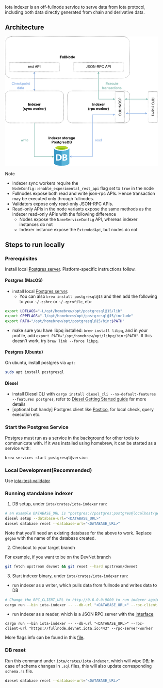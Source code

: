Iota indexer is an off-fullnode service to serve data from Iota protocol, including both data directly generated from chain and derivative data.

## Architecture

![enhanced_FN](../../docs/content/operator/images/indexer-arch.png)

> [!NOTE]
> * Indexer sync workers require the `NodeConfig::enable_experimental_rest_api` flag set to `true` in the node
> * Fullnodes expose both read and write json-rpc APIs. Hence transaction may be executed only through fullnodes.
> * Validators expose only read-only JSON-RPC APIs.
> * Read-only APIs in the node variants expose the same methods as the indexer read-only APIs with the following difference
>    - Nodes expose the `NameServiceConfig` API, whereas indexer instances do not
>    - Indexer instance expose the `ExtendedApi`, but nodes do not

## Steps to run locally

### Prerequisites

Install local [Postgres server](https://www.postgresql.org/download/). Platform-specific instructions follow.

#### Postgres (MacOS)

- install local [Postgres server](https://www.postgresql.org/download/).
  - You can also `brew install postgresql@15` and then add the following to your `~/.zshrc` or `~/.zprofile`, etc:

```sh
export LDFLAGS="-L/opt/homebrew/opt/postgresql@15/lib"
export CPPFLAGS="-I/opt/homebrew/opt/postgresql@15/include"
export PATH="/opt/homebrew/opt/postgresql@15/bin:$PATH"
```

- make sure you have libpq installed: `brew install libpq`, and in your profile, add `export PATH="/opt/homebrew/opt/libpq/bin:$PATH"`. If this doesn't work, try `brew link --force libpq`.

#### Postgres (Ubuntu)

On ubuntu, install postgres via `apt`:

```sh
sudo apt install postgresql
```

#### Diesel

- install Diesel CLI with `cargo install diesel_cli --no-default-features --features postgres`, refer to [Diesel Getting Started guide](https://diesel.rs/guides/getting-started) for more details
- [optional but handy] Postgres client like [Postico](https://eggerapps.at/postico2/), for local check, query execution etc.

### Start the Postgres Service

Postgres must run as a service in the background for other tools to communicate with. If it was installed using homebrew, it can be started as a service with:

```sh
brew services start postgresql@version
```

### Local Development(Recommended)

Use [iota-test-validator](../../crates/iota-test-validator/README.md)

### Running standalone indexer

1. DB setup, under `iota/crates/iota-indexer` run:

```sh
# an example DATABASE_URL is "postgres://postgres:postgres@localhost/gegao" where postgres:postgres are the credentials.
diesel setup --database-url="<DATABASE_URL>"
diesel database reset --database-url="<DATABASE_URL>"
```

Note that you'll need an existing database for the above to work. Replace `gegao` with the name of the database created.

2. Checkout to your target branch

For example, if you want to be on the DevNet branch

```sh
git fetch upstream devnet && git reset --hard upstream/devnet
```

3. Start indexer binary, under `iota/crates/iota-indexer` run:

- run indexer as a writer, which pulls data from fullnode and writes data to DB

```sh
# Change the RPC_CLIENT_URL to http://0.0.0.0:9000 to run indexer against local validator & fullnode
cargo run --bin iota-indexer -- --db-url "<DATABASE_URL>" --rpc-client-url "https://fullnode.devnet.iota.io:443" --fullnode-sync-worker --reset-db
```

- run indexer as a reader, which is a JSON RPC server with the [interface](https://docs.iota.io/iota-api-ref#iotax_getallbalances)

```
cargo run --bin iota-indexer -- --db-url "<DATABASE_URL>" --rpc-client-url "https://fullnode.devnet.iota.io:443" --rpc-server-worker
```

More flags info can be found in this [file](https://github.com/iotaledger/iota/blob/main/crates/iota-indexer/src/lib.rs#L83-L123).

### DB reset

Run this command under `iota/crates/iota-indexer`, which will wipe DB; In case of schema changes in `.sql` files, this will also update corresponding `schema.rs` file.

```sh
diesel database reset --database-url="<DATABASE_URL>"
```
